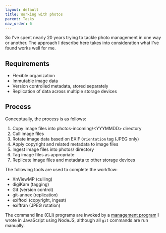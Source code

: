```yaml
---
layout: default
title: Working with photos
parent: Tasks
nav_order: 6
---
```


So I've spent nearly 20 years trying to tackle photo management in one way or another.
The approach I describe here takes into consideration what I've found works well for me.

## Requirements

- Flexible organization
- Immutable image data
- Version controlled metadata, stored separately
- Replication of data across multiple storage devices

## Process

Conceptually, the process is as follows:

1. Copy image files into photos-incoming/\<YYYMMDD> directory
1. Cull image files
1. Rotate image data based on EXIF `Orientation` tag (JPEG only)
1. Apply copyright and related metadata to image files
1. Ingest image files into photos/ directory
1. Tag image files as appropriate
1. Replicate image files and metadata to other storage devices

The following tools are used to complete the workflow:

- XnViewMP (culling)
- digiKam (tagging)
- Git (version control)
- git-annex (replication)
- exiftool (copyright, ingest)
- exiftran (JPEG rotation)

The command line (CLI) programs are invoked by a [management program](https://github.com/jboxman/dam) I wrote in JavaScript using NodeJS, although all `git` commands are run manually.

